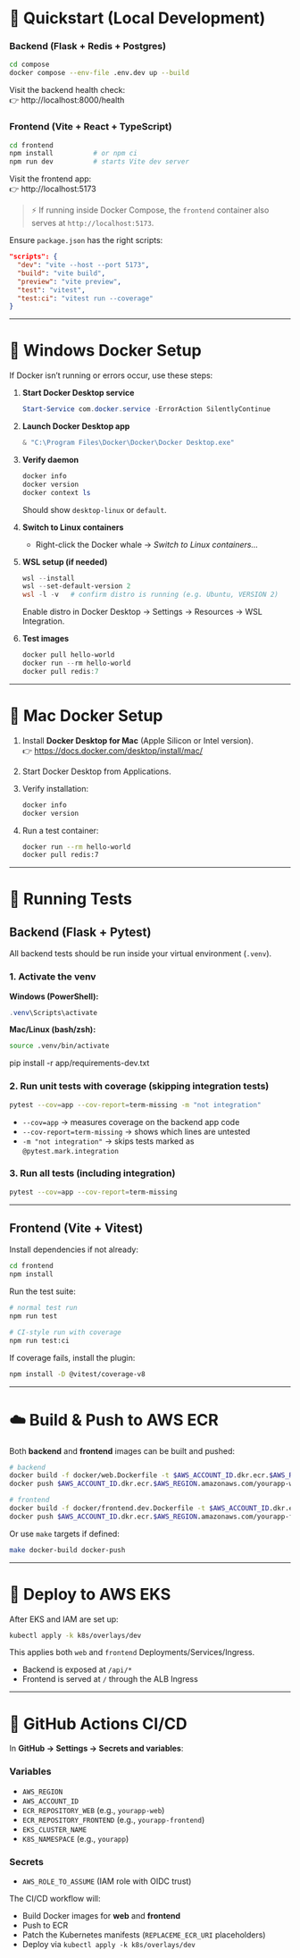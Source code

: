 # 🚀 Quickstart (Local Development)

### Backend (Flask + Redis + Postgres)
```sh
cd compose
docker compose --env-file .env.dev up --build
```

Visit the backend health check:  
👉 http://localhost:8000/health

### Frontend (Vite + React + TypeScript)
```sh
cd frontend
npm install          # or npm ci
npm run dev          # starts Vite dev server
```

Visit the frontend app:  
👉 http://localhost:5173

> ⚡ If running inside Docker Compose, the `frontend` container also serves at `http://localhost:5173`.

Ensure `package.json` has the right scripts:
```json
"scripts": {
  "dev": "vite --host --port 5173",
  "build": "vite build",
  "preview": "vite preview",
  "test": "vitest",
  "test:ci": "vitest run --coverage"
}
```

---

# 🐳 Windows Docker Setup

If Docker isn’t running or errors occur, use these steps:

1. **Start Docker Desktop service**
   ```powershell
   Start-Service com.docker.service -ErrorAction SilentlyContinue
   ```

2. **Launch Docker Desktop app**
   ```powershell
   & "C:\Program Files\Docker\Docker\Docker Desktop.exe"
   ```

3. **Verify daemon**
   ```powershell
   docker info
   docker version
   docker context ls
   ```
   Should show `desktop-linux` or `default`.

4. **Switch to Linux containers**
   - Right-click the Docker whale → *Switch to Linux containers…*

5. **WSL setup (if needed)**
   ```powershell
   wsl --install
   wsl --set-default-version 2
   wsl -l -v   # confirm distro is running (e.g. Ubuntu, VERSION 2)
   ```
   Enable distro in Docker Desktop → Settings → Resources → WSL Integration.

6. **Test images**
   ```powershell
   docker pull hello-world
   docker run --rm hello-world
   docker pull redis:7
   ```

---

# 🍎 Mac Docker Setup

1. Install **Docker Desktop for Mac** (Apple Silicon or Intel version).  
   👉 https://docs.docker.com/desktop/install/mac/

2. Start Docker Desktop from Applications.

3. Verify installation:
   ```sh
   docker info
   docker version
   ```

4. Run a test container:
   ```sh
   docker run --rm hello-world
   docker pull redis:7
   ```

---

# 🧪 Running Tests

## Backend (Flask + Pytest)

All backend tests should be run inside your virtual environment (`.venv`).

### 1. Activate the venv

**Windows (PowerShell):**
```powershell
.venv\Scripts\activate
```

**Mac/Linux (bash/zsh):**
```sh
source .venv/bin/activate
```
pip install -r app/requirements-dev.txt
### 2. Run unit tests with coverage (skipping integration tests)
```sh
pytest --cov=app --cov-report=term-missing -m "not integration"
```

- `--cov=app` → measures coverage on the backend app code  
- `--cov-report=term-missing` → shows which lines are untested  
- `-m "not integration"` → skips tests marked as `@pytest.mark.integration`  

### 3. Run **all tests** (including integration)
```sh
pytest --cov=app --cov-report=term-missing
```

---

## Frontend (Vite + Vitest)

Install dependencies if not already:
```sh
cd frontend
npm install
```

Run the test suite:

```sh
# normal test run
npm run test

# CI-style run with coverage
npm run test:ci
```

If coverage fails, install the plugin:
```sh
npm install -D @vitest/coverage-v8
```

---

# ☁️ Build & Push to AWS ECR

Both **backend** and **frontend** images can be built and pushed:

```sh
# backend
docker build -f docker/web.Dockerfile -t $AWS_ACCOUNT_ID.dkr.ecr.$AWS_REGION.amazonaws.com/yourapp-web:dev .
docker push $AWS_ACCOUNT_ID.dkr.ecr.$AWS_REGION.amazonaws.com/yourapp-web:dev

# frontend
docker build -f docker/frontend.dev.Dockerfile -t $AWS_ACCOUNT_ID.dkr.ecr.$AWS_REGION.amazonaws.com/yourapp-frontend:dev .
docker push $AWS_ACCOUNT_ID.dkr.ecr.$AWS_REGION.amazonaws.com/yourapp-frontend:dev
```

Or use `make` targets if defined:
```sh
make docker-build docker-push
```

---

# 🚢 Deploy to AWS EKS

After EKS and IAM are set up:

```sh
kubectl apply -k k8s/overlays/dev
```

This applies both `web` and `frontend` Deployments/Services/Ingress.

- Backend is exposed at `/api/*`
- Frontend is served at `/` through the ALB Ingress

---

# 🔄 GitHub Actions CI/CD

In **GitHub → Settings → Secrets and variables**:

### Variables
- `AWS_REGION`
- `AWS_ACCOUNT_ID`
- `ECR_REPOSITORY_WEB` (e.g., `yourapp-web`)
- `ECR_REPOSITORY_FRONTEND` (e.g., `yourapp-frontend`)
- `EKS_CLUSTER_NAME`
- `K8S_NAMESPACE` (e.g., `yourapp`)

### Secrets
- `AWS_ROLE_TO_ASSUME` (IAM role with OIDC trust)

The CI/CD workflow will:
- Build Docker images for **web** and **frontend**
- Push to ECR
- Patch the Kubernetes manifests (`REPLACEME_ECR_URI` placeholders)
- Deploy via `kubectl apply -k k8s/overlays/dev`
